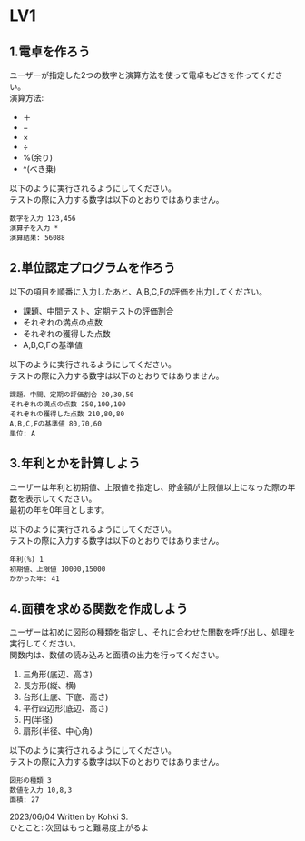 # LV1
## 1.電卓を作ろう
ユーザーが指定した2つの数字と演算方法を使って電卓もどきを作ってください。  
演算方法:
- ＋
- −
- ×
- ÷
- %(余り)
- ^(べき乗)  
  

以下のように実行されるようにしてください。  
テストの際に入力する数字は以下のとおりではありません。

```
数字を入力 123,456
演算子を入力 *
演算結果: 56088
```

## 2.単位認定プログラムを作ろう
以下の項目を順番に入力したあと、A,B,C,Fの評価を出力してください。  
- 課題、中間テスト、定期テストの評価割合
- それぞれの満点の点数
- それぞれの獲得した点数
- A,B,C,Fの基準値  

以下のように実行されるようにしてください。  
テストの際に入力する数字は以下のとおりではありません。

```
課題、中間、定期の評価割合 20,30,50
それぞれの満点の点数 250,100,100
それぞれの獲得した点数 210,80,80
A,B,C,Fの基準値 80,70,60
単位: A
```

## 3.年利とかを計算しよう
ユーザーは年利と初期値、上限値を指定し、貯金額が上限値以上になった際の年数を表示してください。  
最初の年を0年目とします。

以下のように実行されるようにしてください。  
テストの際に入力する数字は以下のとおりではありません。

```
年利(%) 1
初期値、上限値 10000,15000
かかった年: 41
```

## 4.面積を求める関数を作成しよう
ユーザーは初めに図形の種類を指定し、それに合わせた関数を呼び出し、処理を実行してください。  
関数内は、数値の読み込みと面積の出力を行ってください。  
  1. 三角形(底辺、高さ)
  2. 長方形(縦、横)
  3. 台形(上底、下底、高さ)
  4. 平行四辺形(底辺、高さ)
  5. 円(半径)
  6. 扇形(半径、中心角)  

以下のように実行されるようにしてください。  
テストの際に入力する数字は以下のとおりではありません。
```
図形の種類 3
数値を入力 10,8,3
面積: 27
```

2023/06/04 Written by Kohki S.  
ひとこと: 次回はもっと難易度上がるよ
  
